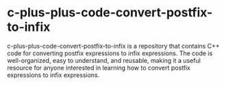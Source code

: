 # c-plus-plus-code-convert-postfix-to-infix
c-plus-plus-code-convert-postfix-to-infix is a repository that contains C++ code for converting postfix expressions to infix expressions. The code is well-organized, easy to understand, and reusable, making it a useful resource for anyone interested in learning how to convert postfix expressions to infix expressions.
